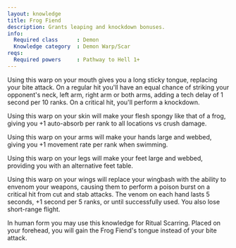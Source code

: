 ```yaml
---
layout: knowledge
title: Frog Fiend
description: Grants leaping and knockdown bonuses.
info:
  Required class      : Demon
  Knowledge category  : Demon Warp/Scar
reqs:
  Required powers     : Pathway to Hell 1+
---
```


Using this warp on your mouth gives you a long sticky tongue, replacing your 
bite attack.  On a regular hit you'll have an equal chance of striking your 
opponent's neck, left arm, right arm or both arms, adding a tech delay of 1 
second per 10 ranks.  On a critical hit, you'll perform a knockdown.

Using this warp on your skin will make your flesh spongy like that of a frog, 
giving you +1 auto-absorb per rank to all locations vs crush damage.

Using this warp on your arms will make your hands large and webbed, giving you
+1 movement rate per rank when swimming.

Using this warp on your legs will make your feet large and webbed, providing 
you with an alternative feet table.

Using this warp on your wings will replace your wingbash with the ability to 
envenom your weapons, causing them to perform a poison burst on a critical hit 
from cut and stab attacks.  The venom on each hand lasts 5 seconds, +1 second 
per 5 ranks, or until successfully used.  You also lose short-range flight.

In human form you may use this knowledge for Ritual Scarring.  Placed on your 
forehead, you will gain the Frog Fiend's tongue instead of your bite attack.
